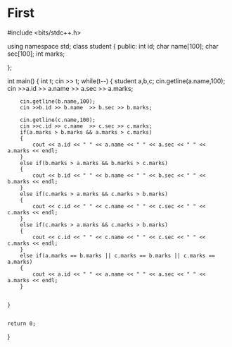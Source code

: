 # First
#include <bits/stdc++.h>

using namespace std;
class student
{
public:
    int id;
    char name[100];
    char sec[100];
    int marks;

};



int main()
{
    int t;
    cin >> t;
    while(t--)
    {
        student a,b,c;
        cin.getline(a.name,100);
        cin >>a.id >> a.name  >> a.sec >> a.marks;

        cin.getline(b.name,100);
        cin >>b.id >> b.name  >> b.sec >> b.marks;

        cin.getline(c.name,100);
        cin >>c.id >> c.name  >> c.sec >> c.marks;
        if(a.marks > b.marks && a.marks > c.marks)
        {
            cout << a.id << " " << a.name << " " << a.sec << " " << a.marks << endl;
        }
        else if(b.marks > a.marks && b.marks > c.marks)
        {
            cout << b.id << " " << b.name << " " << b.sec << " " << b.marks << endl;
        }
        else if(c.marks > a.marks && c.marks > b.marks)
        {
            cout << c.id << " " << c.name << " " << c.sec << " " << c.marks << endl;
        }
        else if(c.marks > a.marks && c.marks > b.marks)
        {
            cout << c.id << " " << c.name << " " << c.sec << " " << c.marks << endl;
        }
        else if(a.marks == b.marks || c.marks == b.marks || c.marks == a.marks)
        {
            cout << a.id << " " << a.name << " " << a.sec << " " << a.marks << endl;
        }


    }


    return 0;
}
